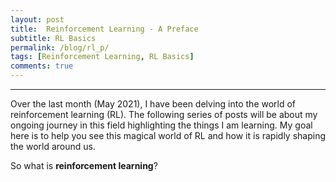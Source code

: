 ```yaml
---
layout: post
title:  Reinforcement Learning - A Preface
subtitle: RL Basics
permalink: /blog/rl_p/
tags: [Reinforcement Learning, RL Basics]
comments: true
---
```


* * *

Over the last month (May 2021), I have been delving into the world of reinforcement learning (RL). The following series of posts will be about my ongoing journey in this field highlighting the things I am learning. My goal here is to help you see this magical world of RL and how it is rapidly shaping the world around us.

So what is **reinforcement learning**?

